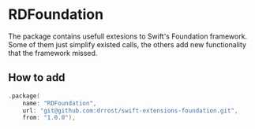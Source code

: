 # RDFoundation

The package contains usefull extesions to Swift's Foundation framework. Some of them
just simplify existed calls, the others add new functionality that the framework missed.

## How to add

```swift
.package(
    name: "RDFoundation",
    url: "git@github.com:drrost/swift-extensions-foundation.git",
    from: "1.0.0"),
```

